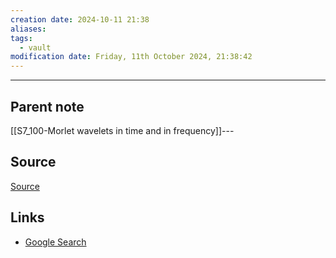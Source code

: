 ```yaml
---
creation date: 2024-10-11 21:38
aliases: 
tags:
  - vault
modification date: Friday, 11th October 2024, 21:38:42
---
```

---

## Parent note
[[S7_100-Morlet wavelets in time and in frequency]]---

## Source
[Source](obsidian://adv-uri?vault=mathematics&filepath=Notes%2FMorlet%20Wavelet.md)

## Links
- [Google Search](https://www.google.com/search?q=Morlet+Wavelet)